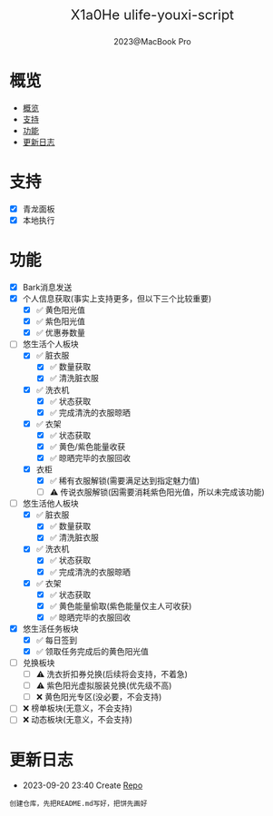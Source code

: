 <p align="center" style="font-size: 24px">X1a0He ulife-youxi-script</p>
<p align="center">2023@MacBook Pro</p>

# 概览

<!-- TOC -->
* [概览](#概览)
* [支持](#支持)
* [功能](#功能)
* [更新日志](#更新日志)
<!-- TOC -->

# 支持
* [x] 青龙面板
* [x] 本地执行
# 功能
- [x] Bark消息发送
- [x] 个人信息获取(事实上支持更多，但以下三个比较重要)
    - [x] ✅ 黄色阳光值
    - [x] ✅ 紫色阳光值
    - [x] ✅ 优惠券数量
- [ ] 悠生活个人板块
    - [x] ✅ 脏衣服
        - [x] ✅ 数量获取
        - [x] ✅ 清洗脏衣服
    - [x] ✅ 洗衣机
        - [x] ✅ 状态获取
        - [x] ✅ 完成清洗的衣服晾晒
    - [x] ✅ 衣架
        - [x] ✅ 状态获取
        - [x] ✅ 黄色/紫色能量收获
        - [x] ✅ 晾晒完毕的衣服回收
    - [x] 衣柜
        - [x] ✅ 稀有衣服解锁(需要满足达到指定魅力值)
        - [ ] ⚠️ 传说衣服解锁(因需要消耗紫色阳光值，所以未完成该功能)
- [ ] 悠生活他人板块
    - [x] ✅ 脏衣服
        - [x] ✅ 数量获取
        - [x] ✅ 清洗脏衣服
    - [x] ✅ 洗衣机
        - [x] ✅ 状态获取
        - [x] ✅ 完成清洗的衣服晾晒
    - [x] ✅ 衣架
        - [x] ✅ 状态获取
        - [x] ✅ 黄色能量偷取(紫色能量仅主人可收获)
        - [x] ✅ 晾晒完毕的衣服回收
- [x] 悠生活任务板块
    - [x] ✅ 每日签到
    - [x] ✅ 领取任务完成后的黄色阳光值
- [ ] 兑换板块
    - [ ] ⚠️ 洗衣折扣券兑换(后续将会支持，不着急)
    - [ ] ⚠️ 紫色阳光虚拟服装兑换(优先级不高)
    - [ ] ❌ 黄色阳光专区(没必要，不会支持)
- [ ] ❌ 榜单板块(无意义，不会支持)
- [ ] ❌ 动态板块(无意义，不会支持)
# 更新日志
- 2023-09-20 23:40 Create [Repo](https://github.com/X1a0He/ulife-youxi)
```
创建仓库，先把README.md写好，把饼先画好
```




